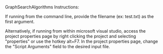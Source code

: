 GraphSearchAlgorithms
Instructions:

If running from the command line, provide the filename (ex: test.txt) as the first argument.

Alternatively, if running from within microsoft visual studio, access the project properties page by right clicking
the project and selecting "properties" or use the hotkey alt+F7.
In the project properties page, change the "Script Arguments" field to the desired input file.
